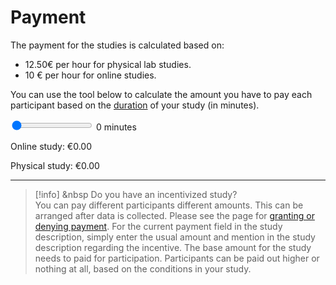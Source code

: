 
# Payment

The payment for the studies is calculated based on:

- 12.50€ per hour for physical lab studies.
- 10 € per hour for online studies. 

You can use the tool below to calculate the amount you have to pay each participant based on the [duration](/step-1/duration) of your study (in minutes).

<div>
    <input type="range" id="timeSlider" name="timeSlider" min="0" max="120" value="0" oninput="updateAmount()">
    <span id="timeDisplay">0</span> minutes
</div>
<div>
    <p>Online study: <span id="onlineAmount">€0.00</span></p>
    <p>Physical study: <span id="physicalAmount">€0.00</span></p>
</div>

---

>[!info] <i class="fa-solid fa-info"></i> &nbsp Do you have an incentivized study?
><br>
> You can pay different participants different amounts. This can be arranged after data is collected. Please see the page for [granting or denying payment](granting-or-denying-payment). For the current payment field in the study description, simply enter the usual amount and mention in the study description regarding the incentive. The base amount for the study needs to paid for participation. Participants can be paid out higher or nothing at all, based on the conditions in your study.

